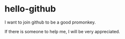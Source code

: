 # hello-github
I want to join github to be a good promonkey.

If there is someone to help me, I will be very appreciated.
